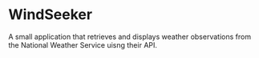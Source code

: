 # WindSeeker
A small application that retrieves and displays weather observations from the National Weather Service uisng their API.
